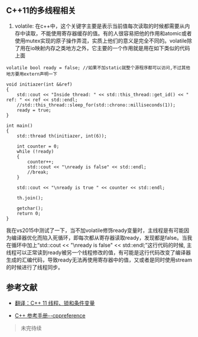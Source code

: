 ## C++11的多线程相关

1. volatile: 在c++中，这个关键字主要是表示当前值每次读取的时候都需要从内存中读取，不能使用寄存器缓存的值。有的人很容易把他的作用和atomic或者使用mutex实现的原子操作弄混，实质上他们的意义是完全不同的。volatile除了用在io映射内存之类地方之外，它主要的一个作用就是用在如下类似的代码上面

```
volatile bool ready = false; //如果不加static就整个源程序都可以访问,不过其他地方要用extern声明一下

void initiazer(int &&ref)
{
	std::cout << "Inside thread: " << std::this_thread::get_id() << "	ref: " << ref << std::endl;
	//std::this_thread::sleep_for(std::chrono::milliseconds(1));
	ready = true;
}

int main()
{
	std::thread th(initiazer, int(6));

	int counter = 0;
	while (!ready)
	{
		counter++;
		std::cout << "\nready is false" << std::endl;
		//break;
	}

	std::cout << "\nready is true " << counter << std::endl;

	th.join();

	getchar();
	return 0;
}
```

我在vs2015中测试了一下，当不加volatile修饰ready变量时，主线程是有可能因为编译器优化而陷入死循环，即每次都从寄存器读取ready，发现都是false。当我在循环中加上“std::cout << "\nready is false" << std::endl;”这行代码的时候, 主线程可以正常读到ready被另一个线程修改的值，有可能是这行代码改变了编译器生成的汇编代码，导致ready无法再使用寄存器中的值，又或者是同时使用stream的时候进行了线程同步。


## 参考文献

- [翻译：C++ 11 线程、锁和条件变量](https://fzheng.me/2016/08/11/cpp11-multi-thread/)

- [C++ 参考手册--cppreference](https://zh.cppreference.com/w/cpp/utility/functional/function)


>未完待续